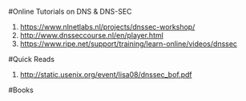#Online Tutorials on DNS & DNS-SEC 
1. https://www.nlnetlabs.nl/projects/dnssec-workshop/
2. http://www.dnsseccourse.nl/en/player.html
3. https://www.ripe.net/support/training/learn-online/videos/dnssec


#Quick Reads 
1. http://static.usenix.org/event/lisa08/dnssec_bof.pdf

#Books 

